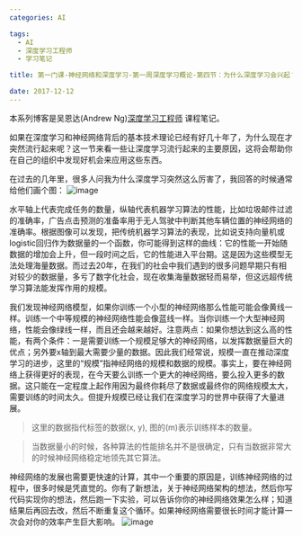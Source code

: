 ```yaml
---
categories: AI

tags: 
  - AI
  - 深度学习工程师
  - 学习笔记

title: 第一门课-神经网络和深度学习-第一周深度学习概论-第四节：为什么深度学习会兴起？

date: 2017-12-12
---
```


本系列博客是吴恩达(Andrew Ng)[深度学习工程师](http://mooc.study.163.com/smartSpec/detail/1001319001.htm) 课程笔记。

如果在深度学习和神经网络背后的基本技术理论已经有好几十年了，为什么现在才突然流行起来呢？这一节来看一些让深度学习流行起来的主要原因，这将会帮助你在自己的组织中发现好机会来应用这些东西。

在过去的几年里，很多人问我为什么深度学习突然这么厉害了，我回答的时候通常给他们画个图：
![image](http://blog.geekidentity.com/images/deeplearning_AndrewNg/week_1/lesson4/ml_performance.png)

水平轴上代表完成任务的数量，纵轴代表机器学习算法的性能，比如垃圾邮件过滤的准确率，广告点击预测的准备率用于无人驾驶中判断其他车辆位置的神经网络的准确率。根据图像可以发现，把传统机器学习算法的表现，比如说支持向量机或logistic回归作为数据量的一个函数，你可能得到这样的曲线：它的性能一开始随数据的增加会上升，但一段时间之后，它的性能进入平台期。这是因为这些模型无法处理海量数据。而过去20年，在我们的社会中我们遇到的很多问题早期只有相对较少的数据量，多亏了数字化社会，现在收集海量数据轻而易举，但这远超传统学习算法能发挥作用的规模。

我们发现神经网络模型，如果你训练一个小型的神经网络那么性能可能会像黄线一样。训练一个中等规模的神经网络性能会像蓝线一样。当你训练一个大型神经网络，性能会像绿线一样，而且还会越来越好。注意两点：如果你想达到这么高的性能，有两个条件：一是需要训练一个规模足够大的神经网络，以发挥数据量巨大的优点；另外要x轴到最大需要少量的数据。因此我们经常说，规模一直在推动深度学习的进步，这里的“规模”指神经网络的规模和数据的规模。事实上，要在神经网络上获得更好的表现，在今天要么训练一个更大的神经网络，要么投入更多的数据。这只能在一定程度上起作用因为最终你耗尽了数据或最终你的网络规模太大，需要训练的时间太久。但提升规模已经让我们在深度学习的世界中获得了大量进展。

> 这里的数据指代标签的数据(x, y), 图的(m)表示训练样本的数量。

> 当数据量小的时候，各种算法的性能排名并不是很确定，只有当数据非常大的时候神经网络稳定地领先其它算法。

神经网络的发展也需要更快速的计算，其中一个重要的原因是，训练神经网络的过程中，很多时候是凭直觉的。你有了新想法，关于神经网络架构的想法，然后你写代码实现你的想法，然后跑一下实验，可以告诉你你的神经网络效果怎么样；知道结果后再回去改，然后不断重复这个循环。如果神经网络需要很长时间才能计算一次会对你的效率产生巨大影响。
![image](http://blog.geekidentity.com/images/deeplearning_AndrewNg/week_1/lesson4/idea_code_experiment.png)
